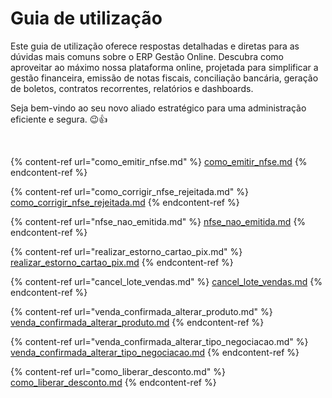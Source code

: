 # Guia de utilização

Este guia de utilização oferece respostas detalhadas e diretas para as dúvidas mais comuns sobre o ERP Gestão Online. Descubra como aproveitar ao máximo nossa plataforma online, projetada para simplificar a gestão financeira, emissão de notas fiscais, conciliação bancária, geração de boletos, contratos recorrentes, relatórios e dashboards. 

Seja bem-vindo ao seu novo aliado estratégico para uma administração eficiente e segura. 😉👍

<br>

{% content-ref url="como_emitir_nfse.md" %}
[como_emitir_nfse.md](erp-v2/guia_utilizacao/como_emitir_nfse.md)
{% endcontent-ref %}

{% content-ref url="como_corrigir_nfse_rejeitada.md" %}
[como_corrigir_nfse_rejeitada.md](erp-v2/guia_utilizacao/como_corrigir_nfse_rejeitada.md)
{% endcontent-ref %}

{% content-ref url="nfse_nao_emitida.md" %}
[nfse_nao_emitida.md](erp-v2/guia_utilizacao/nfse_nao_emitida.md)
{% endcontent-ref %}

{% content-ref url="realizar_estorno_cartao_pix.md" %}
[realizar_estorno_cartao_pix.md](erp-v2/guia_utilizacao/realizar_estorno_cartao_pix.md)
{% endcontent-ref %}

{% content-ref url="cancel_lote_vendas.md" %}
[cancel_lote_vendas.md](erp-v2/guia_utilizacao/cancel_lote_vendas.md)
{% endcontent-ref %}

{% content-ref url="venda_confirmada_alterar_produto.md" %}
[venda_confirmada_alterar_produto.md](erp-v2/guia_utilizacao/venda_confirmada_alterar_produto.md)
{% endcontent-ref %}

{% content-ref url="venda_confirmada_alterar_tipo_negociacao.md" %}
[venda_confirmada_alterar_tipo_negociacao.md](erp-v2/guia_utilizacao/venda_confirmada_alterar_tipo_negociacao.md)
{% endcontent-ref %}

{% content-ref url="como_liberar_desconto.md" %}
[como_liberar_desconto.md](erp-v2/guia_utilizacao/como_liberar_desconto.md)
{% endcontent-ref %}